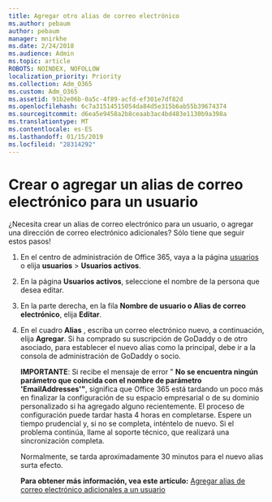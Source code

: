 ```yaml
---
title: Agregar otro alias de correo electrónico
ms.author: pebaum
author: pebaum
manager: mnirkhe
ms.date: 2/24/2018
ms.audience: Admin
ms.topic: article
ROBOTS: NOINDEX, NOFOLLOW
localization_priority: Priority
ms.collection: Adm_O365
ms.custom: Adm_O365
ms.assetid: 91b2e06b-0a5c-4f89-acfd-ef301e7df82d
ms.openlocfilehash: 6c7a31514515054da84d5e315b6ab55b39674374
ms.sourcegitcommit: d6ea5e9458a2b8ceaab3ac4bd483e1130b9a398a
ms.translationtype: MT
ms.contentlocale: es-ES
ms.lasthandoff: 01/15/2019
ms.locfileid: "28314292"
---
```

# <a name="create-or-add-an-email-alias-for-a-user"></a>Crear o agregar un alias de correo electrónico para un usuario

¿Necesita crear un alias de correo electrónico para un usuario, o agregar una dirección de correo electrónico adicionales? Sólo tiene que seguir estos pasos!
  
1. En el centro de administración de Office 365, vaya a la página [usuarios](https://go.microsoft.com/fwlink/p/?linkid=834822) o elija **usuarios** \> **Usuarios activos**.
    
2. En la página **Usuarios activos**, seleccione el nombre de la persona que desea editar. 
    
3. En la parte derecha, en la fila **Nombre de usuario o Alias de correo electrónico**, elija **Editar**.
    
4. En el cuadro **Alias** , escriba un correo electrónico nuevo, a continuación, elija **Agregar**. Si ha comprado su suscripción de GoDaddy o de otro asociado, para establecer el nuevo alias como la principal, debe ir a la consola de administración de GoDaddy o socio. 
    
    **IMPORTANTE**: Si recibe el mensaje de error " **No se encuentra ningún parámetro que coincida con el nombre de parámetro 'EmailAddresses'"**, significa que Office 365 está tardando un poco más en finalizar la configuración de su espacio empresarial o de su dominio personalizado si ha agregado alguno recientemente. El proceso de configuración puede tardar hasta 4 horas en completarse. Espere un tiempo prudencial y, si no se completa, inténtelo de nuevo. Si el problema continúa, llame al soporte técnico, que realizará una sincronización completa.
    
    Normalmente, se tarda aproximadamente 30 minutos para el nuevo alias surta efecto.
    
    **Para obtener más información, vea este artículo:** [Agregar alias de correo electrónico adicionales a un usuario](https://support.office.com/article/https://support.office.com/en-US/article/Add-additional-email-aliases-to-a-user-0b0bd900-68b1-4bf5-808b-5d240a7739f4.aspx)
    

